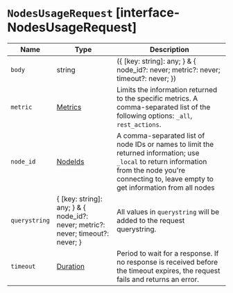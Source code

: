 # `NodesUsageRequest` [interface-NodesUsageRequest]

| Name | Type | Description |
| - | - | - |
| `body` | string | ({ [key: string]: any; } & { node_id?: never; metric?: never; timeout?: never; }) | All values in `body` will be added to the request body. |
| `metric` | [Metrics](./Metrics.md) | Limits the information returned to the specific metrics. A comma-separated list of the following options: `_all`, `rest_actions`. |
| `node_id` | [NodeIds](./NodeIds.md) | A comma-separated list of node IDs or names to limit the returned information; use `_local` to return information from the node you're connecting to, leave empty to get information from all nodes |
| `querystring` | { [key: string]: any; } & { node_id?: never; metric?: never; timeout?: never; } | All values in `querystring` will be added to the request querystring. |
| `timeout` | [Duration](./Duration.md) | Period to wait for a response. If no response is received before the timeout expires, the request fails and returns an error. |
